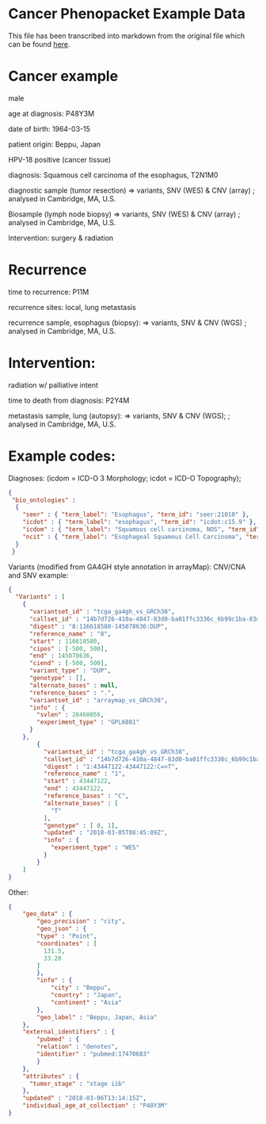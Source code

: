 Cancer Phenopacket Example Data
=
This file has been transcribed into markdown from the original file which can be found [here](https://docs.google.com/document/d/1fM-bucd3wKqmxa4Id2DCOdvHDCCueTHm4Tz2wQxY7M8).


Cancer example
==

male

age at diagnosis: P48Y3M

date of birth: 1964-03-15

patient origin: Beppu, Japan

HPV-18 positive (cancer tissue)

diagnosis: Squamous cell carcinoma of the esophagus, T2N1M0

diagnostic sample (tumor resection) => variants, SNV (WES) & CNV (array) ; analysed in Cambridge, MA, U.S.

Biosample (lymph node biopsy) => variants, SNV (WES) & CNV (array) ; analysed in Cambridge, MA, U.S.

Intervention: surgery & radiation

Recurrence
===
time to recurrence: P11M

recurrence sites: local, lung metastasis

recurrence sample, esophagus (biopsy): => variants, SNV & CNV (WGS) ; analysed in Cambridge, MA, U.S.

Intervention:
=== 
 radiation w/ palliative intent

time to death from diagnosis: P2Y4M

metastasis sample, lung (autopsy): => variants, SNV & CNV (WGS);  ; analysed in Cambridge, MA, U.S.


Example codes:
===
Diagnoses: 
(icdom = ICD-O 3 Morphology; icdot = ICD-O Topography); 

```json
{ 
 "bio_ontologies" :
  {
    "seer" : { "term_label": "Esophagus", "term_id": "seer:21010" },
    "icdot" : { "term_label": "esophagus", "term_id": "icdot:c15.9" },
    "icdom" : { "term_label": "Squamous cell carcinoma, NOS", "term_id": "icdom:8070_3"},
    "ncit" : { "term_label": "Esophageal Squamous Cell Carcinoma", "term_id": "ncit:c4024" }
  }
 }
```
Variants (modified from GA4GH style annotation in arrayMap):
CNV/CNA and SNV example:

```json
{
  "Variants" : [
    {
      "variantset_id" : "tcga_ga4gh_vs_GRCh38",
      "callset_id" : "14b7d726-410a-4847-83d0-ba01ffc3336c_6b99c1ba-83d1-4636-bb8d-b1dccaca6afe",
      "digest" : "8:116618580-145078636:DUP",
      "reference_name" : "8",
      "start" : 116618580,
      "cipos" : [-500, 500],
      "end" : 145078636,
      "ciend" : [-500, 500],
      "variant_type" : "DUP",
      "genotype" : [],
      "alternate_bases" : null,
      "reference_bases" : ".",
      "variantset_id" : "arraymap_vs_GRCh38",
      "info" : {
        "svlen" : 28460056,
        "experiment_type" : "GPL6801"
      }
    },
        {
          "variantset_id" : "tcga_ga4gh_vs_GRCh38",
          "callset_id" : "14b7d726-410a-4847-83d0-ba01ffc3336c_6b99c1ba-83d1-4636-bb8d-b1dccaca6afe",
          "digest" : "1:43447122-43447122:C=>T",
          "reference_name" : "1",
          "start" : 43447122,
          "end" : 43447122,
          "reference_bases" : "C",
          "alternate_bases" : [
            "T"
          ],
          "genotype" : [ 0, 1],
          "updated" : "2018-03-05T08:45:09Z",
          "info" : {
            "experiment_type" : "WES"
          }
        }
    ]
}

```
Other:
```json
{
    "geo_data" : {
        "geo_precision" : "city",
        "geo_json" : {
        "type" : "Point",
        "coordinates" : [
          131.5,
          33.28
        ]
        },
        "info" : {
            "city" : "Beppu",
            "country" : "Japan",
            "continent" : "Asia"
        },
        "geo_label" : "Beppu, Japan, Asia"
    },
    "external_identifiers" : {
        "pubmed" : {
        "relation" : "denotes",
        "identifier" : "pubmed:17470683"
        }
    },
    "attributes" : {
      "tumor_stage" : "stage iib"
    },
    "updated" : "2018-03-06T13:14:15Z",
    "individual_age_at_collection" : "P48Y3M"
}
```